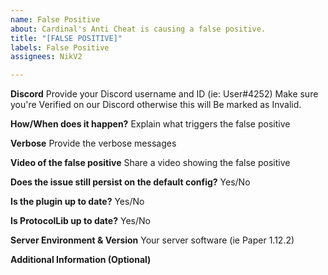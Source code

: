 ```yaml
---
name: False Positive
about: Cardinal's Anti Cheat is causing a false positive.
title: "[FALSE POSITIVE]"
labels: False Positive
assignees: NikV2

---
```


**Discord**
Provide your Discord username and ID (ie: User#4252)
Make sure you're Verified on our Discord otherwise this will
Be marked as Invalid.

**How/When does it happen?**
Explain what triggers the false positive

**Verbose**
Provide the verbose messages

**Video of the false positive**
Share a video showing the false positive

**Does the issue still persist on the default config?**
Yes/No

**Is the plugin up to date?**
Yes/No

**Is ProtocolLib up to date?**
Yes/No

**Server Environment & Version**
Your server software (ie Paper 1.12.2)

**Additional Information (Optional)**
